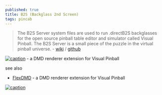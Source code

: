 ```yaml
---
published: true
title: B2S (Backglass 2nd Screen)
tags: pincab
---
```

> The B2S Server system files are used to run .directB2S backglasses for the open source pinball table editor and simulator called Visual Pinball. The B2S Server is a small piece of the puzzle in the virtual pinball universe. - [wiki](https://github.com/vpinball/b2s-backglass/wiki) / [github](https://github.com/vpinball/b2s-backglass)

[![caption](https://github.com/vbousquet/flexdmd/raw/master/docs/Demo.gif)](https://github.com/vbousquet/flexdmd/tree/master#flexdmd) - a DMD renderer extension for Visual Pinball


see also
- [FlexDMD](https://devopscube.com/podman-tutorial-beginners/) - a DMD renderer extension for Visual Pinball

[![caption](https://github.com/vbousquet/flexdmd/raw/master/docs/media/architecture.svg)](https://github.com/vbousquet/flexdmd/tree/master#flexdmd) 



